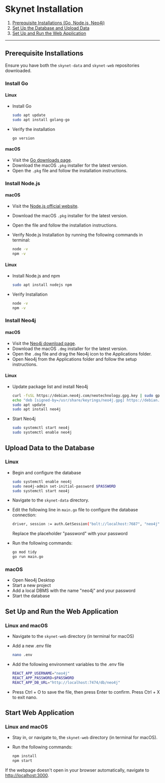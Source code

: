 # Skynet Installation

1. [Prerequisite Installations (Go, Node.js, Neo4j)](#prerequisite-installations)
2. [Set Up the Database and Upload Data](#upload-data-to-the-database)
3. [Set Up and Run the Web Application](#set-up-and-run-the-web-application)

---

## Prerequisite Installations

Ensure you have both the `skynet-data` and `skynet-web` repositories downloaded.

### Install Go
#### Linux

- Install Go
  ```bash
  sudo apt update
  sudo apt install golang-go
  ```

- Verify the installation

  ```
  go version
  ```

#### macOS

- Visit the [Go downloads page](https://golang.org/dl/).
- Download the macOS `.pkg` installer for the latest version.
- Open the `.pkg` file and follow the installation instructions.

### Install Node.js

#### macOS

- Visit the [Node.js official website](https://nodejs.org/).
- Download the macOS `.pkg` installer for the latest version.
- Open the file and follow the installation instructions.

- Verify Node.js Installation by running the following commands in terminal:
 
  ```bash
  node -v
  npm -v
  ```

#### Linux

- Install Node.js and npm
  ```bash
  sudo apt install nodejs npm
  ```

- Verify Installation
  ```bash
  node -v
  npm -v
  ```

### Install Neo4j

#### macOS

- Visit the [Neo4j download page](https://neo4j.com/download/).
- Download the macOS `.dmg` installer for the latest version.
- Open the `.dmg` file and drag the Neo4j icon to the Applications folder.
- Open Neo4j from the Applications folder and follow the setup instructions.

#### Linux

- Update package list and install Neo4j

  ```bash
  curl -fsSL https://debian.neo4j.com/neotechnology.gpg.key | sudo gpg --dearmor -o /usr/share/keyrings/neo4j.gpg
  echo "deb [signed-by=/usr/share/keyrings/neo4j.gpg] https://debian.neo4j.com stable latest" | sudo tee /etc/apt/sources.list.d/neo4j.list > /dev/null
  sudo apt update
  sudo apt install neo4j
  ```

- Start Neo4j

  ```bash
  sudo systemctl start neo4j
  sudo systemctl enable neo4j
  ```

## Upload Data to the Database

### Linux

- Begin and configure the database

  ```bash
  sudo systemctl enable neo4j
  sudo neo4j-admin set-initial-password $PASSWORD
  sudo systemctl start neo4j
  ```

- Navigate to the `skynet-data` directory.

- Edit the following line in `main.go` file to configure the database connection:
  ```bash
  driver, session := auth.GetSession("bolt://localhost:7687", "neo4j", "password", false)
  ```
  Replace the placeholder "password" with your password

- Run the following commands:

  ```bash
  go mod tidy
  go run main.go
  ```

### macOS

- Open Neo4j Desktop
- Start a new project
- Add a local DBMS with the name "neo4j" and your password
- Start the database

## Set Up and Run the Web Application

### Linux and macOS

- Navigate to the `skynet-web` directory (in terminal for macOS)

- Add a new .env file

  ```bash
  nano .env
  ```

- Add the following environment variables to the .env file

  ```bash
  REACT_APP_USERNAME="neo4j"
  REACT_APP_PASSWORD=$PASSWORD
  REACT_APP_DB_URL="http://localhost:7474/db/neo4j"
  ```

- Press Ctrl + O to save the file, then press Enter to confirm. Press Ctrl + X to exit nano.

## Start Web Application

### Linux and macOS

- Stay in, or navigate to, the `skynet-web` directory (in terminal for macOS).

- Run the following commands:

  ```bash
  npm install
  npm start
  ```

If the webpage doesn't open in your browser automatically, navigate to [http://localhost:3000](http://localhost:3000).

